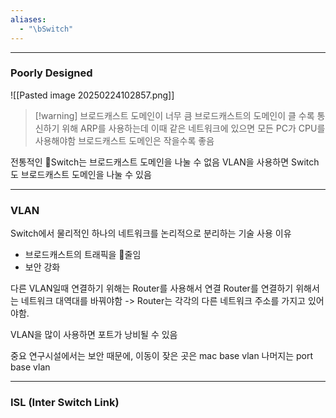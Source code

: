 ```yaml
---
aliases:
  - "\bSwitch"
---
```


---
### Poorly Designed
![[Pasted image 20250224102857.png]]
> [!warning] 브로드캐스트 도메인이 너무 큼
> 브로드캐스트의 도메인이 클 수록 통신하기 위해 ARP를 사용하는데 이때 같은 네트워크에 있으면 모든 PC가 CPU를 사용해야함
> 브로드캐스트 도메인은 작을수록 좋음

전통적인 Switch는 브로드캐스트 도메인을 나눌 수 없음
VLAN을 사용하면 Switch도 브로드캐스트 도메인을 나눌 수 있음

---
### VLAN

Switch에서 물리적인 하나의 네트워크를 논리적으로 분리하는 기술
사용 이유
- 브로드캐스트의 트래픽을 줄임
- 보안 강화

다른 VLAN일때 연결하기 위해는 Router를 사용해서 연결
Router를 연결하기 위해서는 네트워크 대역대를 바꿔야함
-> Router는 각각의 다른 네트워크 주소를 가지고 있어야함.

VLAN을 많이 사용하면 포트가 낭비될 수 있음

중요 연구시설에서는 보안 때문에, 이동이 잦은 곳은  mac base vlan
나머지는 port base vlan

---
### ISL (Inter Switch Link)
